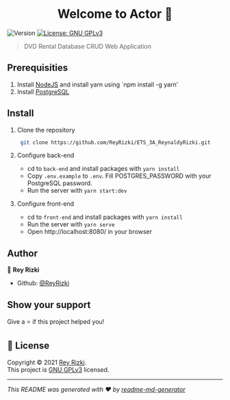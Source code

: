 <h1 align="center">Welcome to Actor 👋</h1>
<p>
  <img alt="Version" src="https://img.shields.io/badge/version-1.0.0-blue.svg?cacheSeconds=2592000" />
  <a href="https://choosealicense.com/licenses/gpl-3.0/" target="_blank">
    <img alt="License: GNU GPLv3" src="https://img.shields.io/badge/License-GNU GPLv3-yellow.svg" />
  </a>
</p>

> DVD Rental Database CRUD Web Application

## Prerequisities
1. Install [NodeJS](https://nodejs.org/en/) and install yarn using `npm install -g yarn'
2. Install [PostgreSQL](https://www.postgresql.org/download/)

## Install
1. Clone the repository
	```sh 
	 git clone https://github.com/ReyRizki/ETS_3A_ReynaldyRizki.git
	 ```

2. Configure back-end
    * cd to `back-end` and install packages with `yarn install`
    * Copy `.env.example` to `.env`. Fill POSTGRES_PASSWORD with your PostgreSQL password.
    * Run the server with `yarn start:dev`
3. Configure front-end
    * cd to `front-end` and install packages with `yarn install`
    * Run the server with `yarn serve`
    * Open http://localhost:8080/ in your browser


## Author

👤 **Rey Rizki**

* Github: [@ReyRizki](https://github.com/ReyRizki)

## Show your support

Give a ⭐️ if this project helped you!

## 📝 License

Copyright © 2021 [Rey Rizki](https://github.com/ReyRizki).<br />
This project is [GNU GPLv3](https://choosealicense.com/licenses/gpl-3.0/) licensed.

***
_This README was generated with ❤️ by [readme-md-generator](https://github.com/kefranabg/readme-md-generator)_